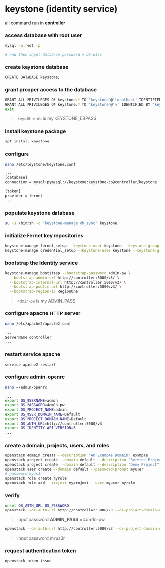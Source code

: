 # keystone (identity service)
all command run in **controller**

### access database with **root** user
```bash
mysql -u root -p

# and then input database password = db-p4ss
```

### create **keystone** database
```bash
CREATE DATABASE keystone;
```

### grant propper access to the database
```bash
GRANT ALL PRIVILEGES ON keystone.* TO 'keystone'@'localhost' IDENTIFIED BY 'keyst0ne-db';
GRANT ALL PRIVILEGES ON keystone.* TO 'keystone'@'%' IDENTIFIED BY 'keyst0ne-db';
exit
```
> `keyst0ne-db` is my KEYSTONE_DBPASS

### install keystone package
```bash
apt install keystone
```

### configure
```bash
nano /etc/keystone/keystone.conf

...
[database]
connection = mysql+pymysql://keystone:keyst0ne-db@controller/keystone

[token]
provider = fernet
...
```

### populate keystone database
```bash
su -s /bin/sh -c "keystone-manage db_sync" keystone
```

### initialize Fernet key repositories
```bash
keystone-manage fernet_setup --keystone-user keystone --keystone-group keystone
keystone-manage credential_setup --keystone-user keystone --keystone-group keystone
```

### bootstrap the Identity service
```bash
keystone-manage bootstrap --bootstrap-password 4dm1n-pw \
  --bootstrap-admin-url http://controller:5000/v3/ \
  --bootstrap-internal-url http://controller:5000/v3/ \
  --bootstrap-public-url http://controller:5000/v3/ \
  --bootstrap-region-id RegionOne
```
> `4dmin-pw` is my ADMIN_PASS

### configure apache HTTP server
```bash
nano /etc/apache2/apache2.conf

...
ServerName controller
...
```

### restart service apache 
```bash
service apache2 restart
```

### configure admin-openrc
```bash
nano ~/admin-openrc

...
export OS_USERNAME=admin
export OS_PASSWORD=4dm1n-pw
export OS_PROJECT_NAME=admin
export OS_USER_DOMAIN_NAME=Default
export OS_PROJECT_DOMAIN_NAME=Default
export OS_AUTH_URL=http://controller:5000/v3
export OS_IDENTITY_API_VERSION=3
...
```

### create a domain, projects, users, and roles
```bash
openstack domain create --description "An Example Domain" example
openstack project create --domain default --description "Service Project" service
openstack project create --domain default --description "Demo Project" myproject
openstack user create --domain default --password-prompt myuser
# password myus3r
openstack role create myrole
openstack role add --project myproject --user myuser myrole
```

### verify
```bash
unset OS_AUTH_URL OS_PASSWORD
openstack --os-auth-url http://controller:5000/v3 --os-project-domain-name Default --os-user-domain-name Default --os-project-name admin --os-username admin token issue
```
> input password **ADMIN_PASS** = 4dm1n-pw

```bash
openstack --os-auth-url http://controller:5000/v3 --os-project-domain-name Default --os-user-domain-name Default --os-project-name myproject --os-username myuser token issue
```
> input password myus3r

### request authentication token
```bash
openstack token issue
```

